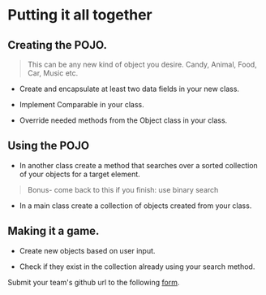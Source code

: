 # Putting it all together

## Creating the POJO.
> This can be any new kind of object you desire. Candy, Animal, Food, Car, Music etc. 

- Create and encapsulate at least two data fields in your new class.

- Implement Comparable in your class. 

- Override needed methods from the Object class in your class. 

## Using the POJO

- In another class create a method that searches over a sorted collection of your objects for a target element.
> Bonus- come back to this if you finish: use binary search 

- In a main class create a collection of objects created from your class.

## Making it a game.
- Create new objects based on user input. 

- Check if they exist in the collection already using your search method. 


Submit your team's github url to the following [form](https://forms.office.com/r/eMdaM70KWm). 